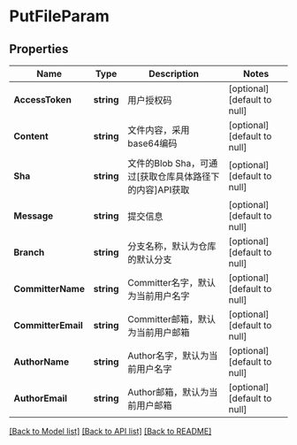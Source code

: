 # PutFileParam

## Properties
Name | Type | Description | Notes
------------ | ------------- | ------------- | -------------
**AccessToken** | **string** | 用户授权码 | [optional] [default to null]
**Content** | **string** | 文件内容，采用base64编码 | [optional] [default to null]
**Sha** | **string** | 文件的Blob Sha，可通过[获取仓库具体路径下的内容]API获取 | [optional] [default to null]
**Message** | **string** | 提交信息 | [optional] [default to null]
**Branch** | **string** | 分支名称，默认为仓库的默认分支 | [optional] [default to null]
**CommitterName** | **string** | Committer名字，默认为当前用户名字 | [optional] [default to null]
**CommitterEmail** | **string** | Committer邮箱，默认为当前用户邮箱 | [optional] [default to null]
**AuthorName** | **string** | Author名字，默认为当前用户名字 | [optional] [default to null]
**AuthorEmail** | **string** | Author邮箱，默认为当前用户邮箱 | [optional] [default to null]

[[Back to Model list]](../README.md#documentation-for-models) [[Back to API list]](../README.md#documentation-for-api-endpoints) [[Back to README]](../README.md)



